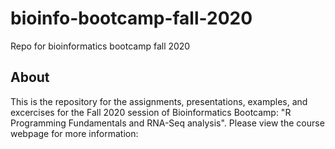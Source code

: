 # bioinfo-bootcamp-fall-2020
Repo for bioinformatics bootcamp fall 2020

## About

This is the repository for the assignments, presentations, examples, and excercises for the Fall 2020 session of Bioinformatics Bootcamp: "R Programming Fundamentals and RNA-Seq analysis".
Please view the course webpage for more information: 



